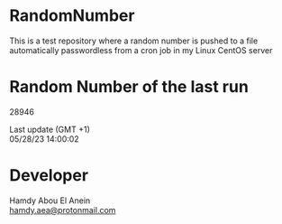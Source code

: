 # RandomNumber    
This is a test repository where a random number is pushed to a file automatically passwordless from a cron job in my Linux CentOS server    
# Random Number of the last run   
28946
      
Last update (GMT +1)    
05/28/23 14:00:02
# Developer    
Hamdy Abou El Anein   
hamdy.aea@protonmail.com
